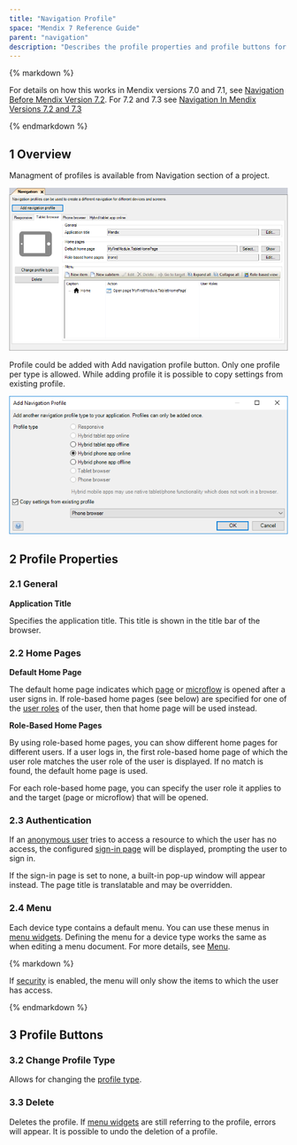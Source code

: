 ```yaml
---
title: "Navigation Profile"
space: "Mendix 7 Reference Guide"
parent: "navigation"
description: "Describes the profile properties and profile buttons for Mendix version 7.4 and higher."
---
```


<div class="alert alert-info">{% markdown %}

For details on how this works in Mendix versions 7.0 and 7.1, see [Navigation Before Mendix Version 7.2](navigation-before-72). For 7.2 and 7.3 see [Navigation In Mendix Versions 7.2 and 7.3](navigation-in-72-and-73)

{% endmarkdown %}</div>

## 1 Overview

Managment of profiles is available from Navigation section of a project.

![](attachments/Navigation+Profiles/navigation_profile_74.png)

Profile could be added with Add navigation profile button. Only one profile per type is allowed. While adding profile it is possible to copy settings from existing profile.

![](attachments/Navigation+Profiles/add_navigation_profile_dialog_74.png)

## 2 Profile Properties

### 2.1 General

**Application Title**

Specifies the application title. This title is shown in the title bar of the browser.

### 2.2 Home Pages

**Default Home Page**

The default home page indicates which [page](page) or [microflow](microflow) is opened after a user signs in. If role-based home pages (see below) are specified for one of the [user roles](user-roles) of the user, then that home page will be used instead.

**Role-Based Home Pages**

By using role-based home pages, you can show different home pages for different users. If a user logs in, the first role-based home page of which the user role matches the user role of the user is displayed. If no match is found, the default home page is used.

For each role-based home page, you can specify the user role it applies to and the target (page or microflow) that will be opened.

### 2.3 Authentication

If an [anonymous user](anonymous-users) tries to access a resource to which the user has no access, the configured [sign-in page](authentication-widgets) will be displayed, prompting the user to sign in.

If the sign-in page is set to none, a built-in pop-up window will appear instead. The page title is translatable and may be overridden.

### 2.4 Menu

Each device type contains a default menu. You can use these menus in [menu widgets](menu-widgets). Defining the menu for a device type works the same as when editing a menu document. For more details, see [Menu](menu).

<div class="alert alert-warning">{% markdown %}

If [security](project-security) is enabled, the menu will only show the items to which the user has access.

{% endmarkdown %}</div>

## 3 Profile Buttons

### 3.2 Change Profile Type

Allows for changing the [profile type](navigation).

### 3.3 Delete

Deletes the profile. If [menu widgets](menu-widgets) are still referring to the profile, errors will appear. It is possible to undo the deletion of a profile.
